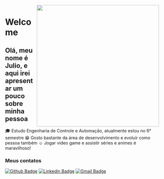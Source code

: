 <img align="right" width="400" height="400" src="https://media.giphy.com/media/QYkX9IMHthYn0Y3pcG/giphy.gif">

# Welcome

## Olá, meu nome é Julio, e aqui irei apresentar um pouco sobre minha pessoa

:mortar_board: Estudo Engenharia de Controle e Automação, atualmente estou no 6° semestre
:grin: Gosto bastante da área de desenvolvimento e evoluir como pessoa também
:relaxed: Jogar video game e assistir séries e animes é maravilhoso!

### Meus contatos
[![Github Badge](https://img.shields.io/badge/-Github-000?style=flat-square&logo=Github&logoColor=white&link=https://github.com/Julio-JPereira)](https://github.com/Julio-JPereira)
[![Linkedin Badge](https://img.shields.io/badge/-LinkedIn-blue?style=flat-square&logo=Linkedin&logoColor=white&link=https://www.linkedin.com/in/julio-cesar-jesus-pereira-b893bb180/)](https://www.linkedin.com/in/julio-cesar-jesus-pereira-b893bb180/)
[![Gmail Badge](https://img.shields.io/badge/-Gmail-c14438?style=flat-square&logo=Gmail&logoColor=white&link=mailto:juliocesarpereira2000@gmail.com)](mailto:juliocesarpereira2000@gmail.com)
